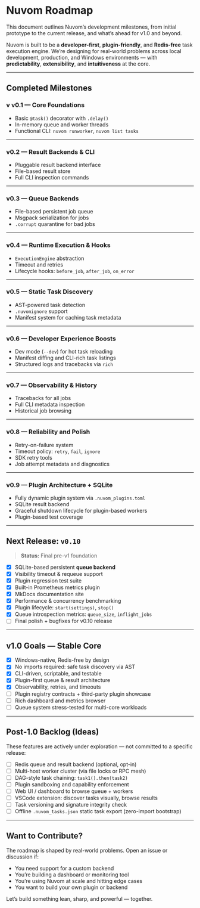 # Nuvom Roadmap

This document outlines Nuvom’s development milestones, from initial prototype to the current release, and what’s ahead for v1.0 and beyond.

Nuvom is built to be a **developer-first**, **plugin-friendly**, and **Redis-free** task execution engine. We’re designing for real-world problems across local development, production, and Windows environments — with **predictability**, **extensibility**, and **intuitiveness** at the core.

---

## Completed Milestones

### v v0.1 — Core Foundations

- Basic `@task()` decorator with `.delay()`
- In-memory queue and worker threads
- Functional CLI: `nuvom runworker`, `nuvom list tasks`

---

### v0.2 — Result Backends & CLI

- Pluggable result backend interface
- File-based result store
- Full CLI inspection commands

---

### v0.3 — Queue Backends

- File-based persistent job queue
- Msgpack serialization for jobs
- `.corrupt` quarantine for bad jobs

---

### v0.4 — Runtime Execution & Hooks

- `ExecutionEngine` abstraction
- Timeout and retries
- Lifecycle hooks: `before_job`, `after_job`, `on_error`

---

### v0.5 — Static Task Discovery

- AST-powered task detection
- `.nuvomignore` support
- Manifest system for caching task metadata

---

### v0.6 — Developer Experience Boosts

- Dev mode (`--dev`) for hot task reloading
- Manifest diffing and CLI-rich task listings
- Structured logs and tracebacks via `rich`

---

### v0.7 — Observability & History

- Tracebacks for all jobs
- Full CLI metadata inspection
- Historical job browsing

---

### v0.8 — Reliability and Polish

- Retry-on-failure system
- Timeout policy: `retry`, `fail`, `ignore`
- SDK retry tools
- Job attempt metadata and diagnostics

---

### v0.9 — Plugin Architecture + SQLite

- Fully dynamic plugin system via `.nuvom_plugins.toml`
- SQLite result backend
- Graceful shutdown lifecycle for plugin-based workers
- Plugin-based test coverage

---

## Next Release: `v0.10`

> **Status:** Final pre-v1 foundation

- [x] SQLite-based persistent **queue backend**
- [x] Visibility timeout & requeue support
- [x] Plugin regression test suite
- [x] Built-in Prometheus metrics plugin
- [x] MkDocs documentation site
- [x] Performance & concurrency benchmarking
- [x] Plugin lifecycle: `start(settings)`, `stop()`
- [x] Queue introspection metrics: `queue_size`, `inflight_jobs`
- [ ] Final polish + bugfixes for v0.10 release

---

## v1.0 Goals — Stable Core

- [x] Windows-native, Redis-free by design
- [x] No imports required: safe task discovery via AST
- [x] CLI-driven, scriptable, and testable
- [x] Plugin-first queue & result architecture
- [x] Observability, retries, and timeouts
- [ ] Plugin registry contracts + third-party plugin showcase
- [ ] Rich dashboard and metrics browser
- [ ] Queue system stress-tested for multi-core workloads

---

## Post‑1.0 Backlog (Ideas)

These features are actively under exploration — not committed to a specific release:

- [ ] Redis queue and result backend (optional, opt-in)
- [ ] Multi-host worker cluster (via file locks or RPC mesh)
- [ ] DAG-style task chaining: `task1().then(task2)`
- [ ] Plugin sandboxing and capability enforcement
- [ ] Web UI / dashboard to browse queue + workers
- [ ] VSCode extension: discover tasks visually, browse results
- [ ] Task versioning and signature integrity check
- [ ] Offline `.nuvom_tasks.json` static task export (zero-import bootstrap)

---

## Want to Contribute?

The roadmap is shaped by real-world problems. Open an issue or discussion if:

- You need support for a custom backend
- You’re building a dashboard or monitoring tool
- You’re using Nuvom at scale and hitting edge cases
- You want to build your own plugin or backend

Let’s build something lean, sharp, and powerful — together.
